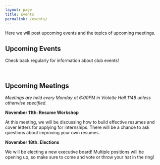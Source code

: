 ```yaml
---
layout: page
title: Events
permalink: /events/
---
```


Here we will post upcoming events and the topics of upcoming meetings. 



## Upcoming Events

Check back regularly for information about club events!

<br/>


## Upcoming Meetings

*Meetings are held every Monday at 6:00PM in Violette Hall 1148 unless otherwise specified.*


**November 11th: Resume Workshop**

At this meeting, we will be discussing how to build effective resumes and cover letters for applying for internships. There will be a chance to ask questions about improving your own resumes. 


**November 18th: Elections**

We will be electing a new executive board! Multiple positions will be opening up, so make sure to come and vote or throw your hat in the ring! 


[HT]: {{site.baseurl}}/hacktruman/
[GJ]: {{site.baseurl}}/gamejam/
[HI]: https://hackisu.org
[SH]: https://hackathon.mst.edu
[RT]: https://www.eventbrite.com/e/shamhacks-2018-tickets-39820147132
[BI]: https://bsidesiowa.com
[HUI]: https://bigdata.uiowa.edu/
[TH]: http://tigerhacks.missouri.edu/
[THSignUp]: https://docs.google.com/forms/d/e/1FAIpQLSfr4ToMbz6rgbkddFVo2f28jlBnWvGhA_iqpOnnYJaxyXPjgQ/viewform
[prereg]: https://docs.google.com/forms/d/e/1FAIpQLSchsn5GW4XCcQAdmWlcy_RlRr8HXViZeXF0hDagANh5dkHEhQ/viewform
[S&T]: https://pickhacks.io/
[S&T_location]: https://www.google.com/maps/place/Havener+Center/@38.1959288,-91.9552169,9z/data=!4m5!3m4!1s0x87da54c8a1cb72e5:0x5433f63da26259b6!8m2!3d37.9548037!4d-91.7763536?shorturl=1
[SO]: https://www.soinc.org/game-b